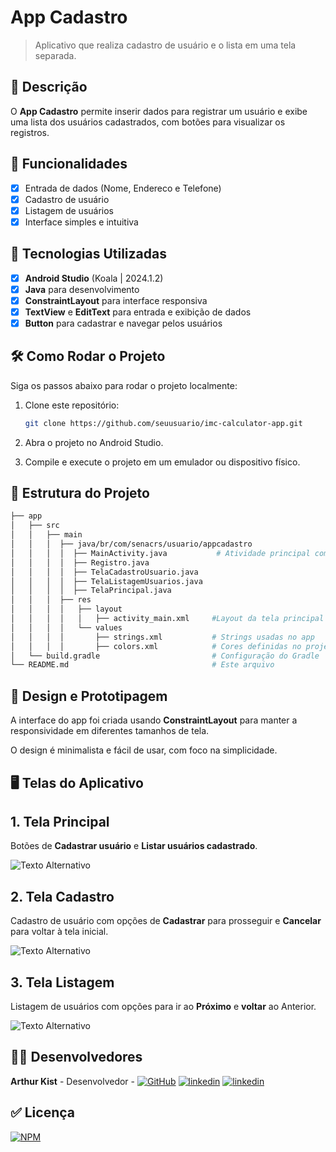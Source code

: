 # **App Cadastro**

> Aplicativo que realiza cadastro de usuário e o lista em uma tela separada.

## 📱 Descrição

O **App Cadastro** permite inserir dados para registrar um usuário e exibe uma lista dos usuários cadastrados, com botões para visualizar os registros.

## 🔧 Funcionalidades

- [x] Entrada de dados (Nome, Endereco e Telefone)
- [x] Cadastro de usuário
- [x] Listagem de usuários
- [x] Interface simples e intuitiva

## 🚀 Tecnologias Utilizadas

- [x] **Android Studio** (Koala | 2024.1.2)
- [x] **Java** para desenvolvimento
- [x] **ConstraintLayout** para interface responsiva
- [x] **TextView** e **EditText** para entrada e exibição de dados
- [x] **Button** para cadastrar e navegar pelos usuários

## 🛠️ Como Rodar o Projeto

Siga os passos abaixo para rodar o projeto localmente:

1. Clone este repositório:

    ```bash
    git clone https://github.com/seuusuario/imc-calculator-app.git

    ```

2. Abra o projeto no Android Studio.
3. Compile e execute o projeto em um emulador ou dispositivo físico.

## 📂 Estrutura do Projeto

```bash
├── app
│   ├── src
│   │   ├── main
│   │   │  ├── java/br/com/senacrs/usuario/appcadastro
│   │   │  │  ├── MainActivity.java           # Atividade principal com appCadastro
│   │   │  │  ├── Registro.java
│   │   │  │  ├── TelaCadastroUsuario.java
│   │   │  │  ├── TelaListagemUsuarios.java
│   │   │  │  ├── TelaPrincipal.java
│   │   │  ├── res
│   │   │  │   ├── layout
│   │   │  │   │   ├── activity_main.xml     #Layout da tela principal
│   │   │  │   └── values
│   │   │  │       ├── strings.xml           # Strings usadas no app
│   │   │  │       ├── colors.xml            # Cores definidas no projeto
│   └── build.gradle                         # Configuração do Gradle
└── README.md                                # Este arquivo
```
## 🎨 Design e Prototipagem
 
A interface do app foi criada usando **ConstraintLayout** para manter a responsividade em diferentes tamanhos de tela.
 
O design é minimalista e fácil de usar, com foco na simplicidade.
 
 ## 🖥️ Telas do Aplicativo

## 1. Tela Principal
   
   Botões de **Cadastrar usuário** e **Listar usuários cadastrado**.
   
![Texto Alternativo](https://github.com/Kist19/AppCadastro/blob/master/telaprincipal_appcadastro.jpg?raw=true)

## 2. Tela Cadastro
   
   Cadastro de usuário com opções de **Cadastrar** para prosseguir e **Cancelar** para voltar à tela inicial.

![Texto Alternativo](https://github.com/Kist19/AppCadastro/blob/master/cadastro_appcadastro.jpg?raw=true)

## 3. Tela Listagem
   
   Listagem de usuários com opções para ir ao **Próximo** e **voltar** ao Anterior.
   
![Texto Alternativo](https://github.com/Kist19/AppCadastro/blob/master/listagem_appcadastro.jpg?raw=true)

## 👨‍💻 Desenvolvedores

**Arthur Kist** - Desenvolvedor - [![GitHub](https://img.shields.io/badge/GitHub-100000?style=for-the-badge&logo=github&logoColor=white)](https://github.com/Kist19) [![linkedin](https://img.shields.io/badge/LinkedIn-0077B5?style=for-the-badge&logo=linkedin&logoColor=white)](https://www.linkedin.com/in/arthur-kist-34b176254/) [![linkedin](https://img.shields.io/badge/Instagram-E4405F?style=for-the-badge&logo=instagram&logoColor=white)](https://www.instagram.com/kist_19_/)

 ## ✅ Licença 
 
 [![NPM](https://img.shields.io/npm/l/react)](https://github.com/Kist19/AppCadastro/blob/master/LICENSE)
